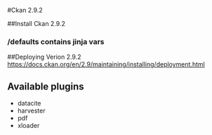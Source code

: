 #Ckan 2.9.2

##Install Ckan 2.9.2
### /defaults contains jinja vars 

##Deploying Verion 2.9.2
https://docs.ckan.org/en/2.9/maintaining/installing/deployment.html

## Available plugins
 - datacite
 - harvester
 - pdf
 - xloader





    




